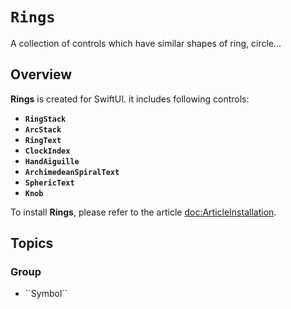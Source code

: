 # ``Rings``

A collection of controls which have similar shapes of ring, circle...

## Overview


**Rings** is created for SwiftUI. it includes following controls:

* **``RingStack``**
* **``ArcStack``**
* **``RingText``**
* **``ClockIndex``**
* **``HandAiguille``**
* **``ArchimedeanSpiralText``**
* **``SphericText``**
* **``Knob``**

To install **Rings**, please refer to the article <doc:ArticleInstallation>.

## Topics

### <!--@START_MENU_TOKEN@-->Group<!--@END_MENU_TOKEN@-->

- <!--@START_MENU_TOKEN@-->``Symbol``<!--@END_MENU_TOKEN@-->

